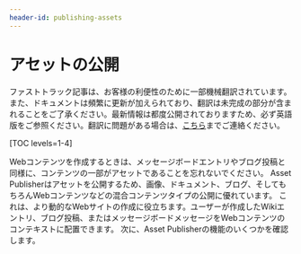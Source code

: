 ```yaml
---
header-id: publishing-assets
---
```


# アセットの公開

<p class="alert alert-info"><span class="wysiwyg-color-blue120">ファストトラック記事は、お客様の利便性のために一部機械翻訳されています。また、ドキュメントは頻繁に更新が加えられており、翻訳は未完成の部分が含まれることをご了承ください。最新情報は都度公開されておりますため、必ず英語版をご参照ください。翻訳に問題がある場合は、<a href="mailto:support-content-jp@liferay.com">こちら</a>までご連絡ください。</span></p>

[TOC levels=1-4]

Webコンテンツを作成するときは、メッセージボードエントリやブログ投稿と同様に、コンテンツの一部がアセットであることを忘れないでください。 Asset Publisherはアセットを公開するため、画像、ドキュメント、ブログ、そしてもちろんWebコンテンツなどの混合コンテンツタイプの公開に優れています。 これは、より動的なWebサイトの作成に役立ちます。ユーザーが作成したWikiエントリ、ブログ投稿、またはメッセージボードメッセージをWebコンテンツのコンテキストに配置できます。 次に、Asset Publisherの機能のいくつかを確認します。
